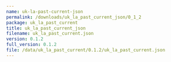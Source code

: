 ```yaml
---
name: uk-la-past-current-json
permalink: /downloads/uk_la_past_current_json/0_1_2
package: uk_la_past_current
title: uk_la_past_current_json
filename: uk_la_past_current.json
version: 0.1.2
full_version: 0.1.2
file: /data/uk_la_past_current/0.1.2/uk_la_past_current.json
---
```

